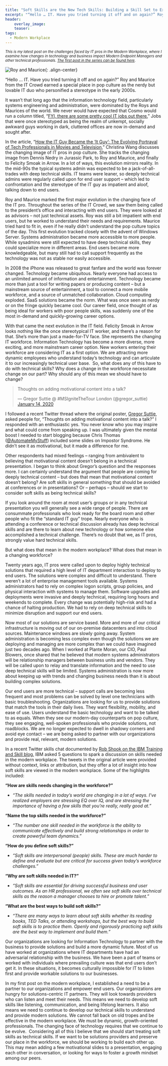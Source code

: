 ```yaml
---
title: "Soft Skills are the New Tech Skills: Building a Skill Set to Excel in the Modern Workplace"
excerpt: "“Hello … IT. Have you tried turning it off and on again?” Roy and Maurice from the IT Crowd earned a special place in pop culture as the nerdy but lovable IT duo who personified a stereotype in the early 2000s."
header:
    overlay_image:
    teaser:
tags:
  - Modern Workplace
---
```


<small>_This is my latest post on the challenges faced by IT pros in the Modern Workplace, where I examine how changes in technology and business impact Modern Endpoint Managers and other technical professionals. [The first post in the series can be found here](https://www.modernendpoint.com/managed/its-not-you-its-me-examining-our-role-in-transforming-endpoint-management)._</small>

![Roy and Maurice](https://managedblog.github.io/managed/assets/images/legacy/royandmaurice.jpg){: .align-center}

“Hello … IT. Have you tried turning it off and on again?” Roy and Maurice from the IT Crowd earned a special place in pop culture as the nerdy but lovable IT duo who personified a stereotype in the early 2000s.

It wasn’t that long ago that the information technology field, particularly systems engineering and administration, were dominated by the Roys and Maurices of the world. We never would have expected that Cosmo would run a column titled, “[FYI, there are some pretty cool IT jobs out there.](https://www.cosmopolitan.com/uk/worklife/careers/a34224/what-it-jobs-are-there/)” Jobs that were once stereotyped as being the realm of unkempt, socially awkward guys working in dark, cluttered offices are now in-demand and sought after.

In the article, “[How the IT Guy Became the ‘It Guy’: The Evolving Portrayal of Tech Professionals in Movies and Television](https://www.thebalancecareers.com/top-information-technology-it-soft-skills-2063781),” Christina Wang discusses the changing image of IT pros in pop culture. She tracks the changing image from Dennis Nedry in Jurassic Park, to Roy and Maurice, and finally to Felicity Smoak in Arrow. In a lot of ways, this evolution mirrors reality. In the mid-90s the typical systems admin was expected to be a jack-of-all-trades with deep technical skills. IT teams were leaner, so deeply technical admins were regularly called upon for end user support – which led to confrontation and the stereotype of the IT guy as impatient and aloof, talking down to end users.

Roy and Maurice marked the first major evolution in the changing face of the IT pro. Throughout the series of the IT Crowd, we saw them being called to the president’s office and interacting with end users. They were looked at as advisors – not just technical assets. Roy was still a bit impatient with end users, but he worked to understand their needs and requirements. Maurice tried hard to fit in, even if he really didn’t understand the pop culture topics of the day. This first evolution tracked closely with the advent of Windows Server. Systems administration became more accessible to more people. While sysadmins were still expected to have deep technical skills, they could specialize more in different areas. End users became more knowledgeable, but many still had to call support frequently as the technology was not as stable nor easily accessible.

In 2008 the iPhone was released to great fanfare and the world was forever changed. Technology became ubiquitous. Nearly everyone had access to an unlimited amount of information and entertainment. Technology became more than just a tool for writing papers or producing content – but a mainstream source of entertainment, a tool to connect a more mobile workforce, and a source of unmatched collaboration. Cloud computing exploded. SaaS solutions became the norm. What was once seen as nerdy or on the fringe quickly became cool. Our career field, once thought of as being ideal for workers with poor people skills, was suddenly one of the most in-demand and quickly-growing career options.

With that came the next evolution in the IT field. Felicity Smoak in Arrow looks nothing like the once stereotypical IT worker, and there’s a reason for that. She’s more than just a made-for-TV face. She represents the changing IT workforce. Information Technology has become a more diverse, more exciting, and more mainstream career option. New workers entering their workforce are considering IT as a first option. We are attracting more dynamic employees who understand today’s technology and can articulate it to our increasingly technical user base.
​
So, what does any of this have to do with technical skills? Why does a change in the workforce necessitate change on our part? Why should any of this mean we should have to change?
​

<div class="center">
<blockquote class="twitter-tweet">
<p lang="en" dir="ltr">Thoughts on adding motivational content into a talk?</p>— Gregor Suttie @ #MSIgniteTheTour London (@gregor_suttie) <a href="https://twitter.com/gregor_suttie/status/1217204952818421761?ref_src=twsrc%5Etfw">January 14, 2020</a>
</blockquote><script async="" src="https://platform.twitter.com/widgets.js" charset="utf-8"></script>
</div>


I followed a recent Twitter thread where the original poster, [Gregor Suttie](https://twitter.com/gregor_suttie), asked people for, “Thoughts on adding motivational content into a talk?” I responded with an enthusiastic yes. You never know who you may inspire and what could come from speaking up. I was ultimately given the mental boost I needed to start blogging because Chris Thomas ([@AutomateMyStuff](https://twitter.com/AutomateMyStuff)) included some slides on Impostor Syndrome. He didn’t see it as motivational, but it made a difference for me.

Other respondents had mixed feelings – ranging from ambivalent to believing that motivational content doesn’t belong in a technical presentation. I began to think about Gregor’s question and the responses more. I can certainly understand the argument that people are coming for deeply technical content – but does that mean that motivational content doesn’t belong? Are soft skills in general something that should be avoided at conferences or in presentations? Or – perhaps – should we start to consider soft skills as being technical skills?

If you look around the room at most user’s groups or in any technical presentation you will generally see a wide range of people. There are consummate professionals who look ready for the board room and other people who fit the “standard IT guy” trope. Nearly everyone who is attending a conference or technical discussion already has deep technical skills and are there to learn about new technology or how someone else accomplished a technical challenge. There’s no doubt that we, as IT pros, strongly value hard technical skills.

But what does that mean in the modern workplace? What does that mean in a changing workforce?

Twenty years ago, IT pros were called upon to deploy highly technical solutions that required a high level of IT department interaction to deploy to end users. The solutions were complex and difficult to understand. There weren’t a lot of enterprise management tools available. Systems administrators had to rely on complex logon scripts, group policies, and physical interaction with systems to manage them. Software upgrades and deployments were invasive and deeply technical, requiring long hours and weekends to complete. Every change was potentially high-risk and had a chance of halting production. We had to rely on deep technical skills to minimize disruption and support our end users.

Now most of our solutions are service based. More and more of our critical infrastructure is moving out of our on-premise datacenters and into cloud sources. Maintenance windows are slowly going away. System administration is becoming less complex even though the solutions we are deploying and managing are more complex than we could have imagined just two decades ago. When I worked at Plante Moran, our CIO, Paul Blowers, once shared that he believed that modern systems administrators will be relationship managers between business units and vendors. They will be called upon to relay and translate information and the need to use deep technical skills will be limited. Systems administration is now more about keeping up with trends and changing business needs than it is about building complex solutions. 

Our end users are more technical – support calls are becoming less frequent and most problems can be solved by level one technicians with basic troubleshooting. Organizations are looking for us to provide solutions that match the tools in their daily lives. They want flexibility, mobility, and ease of use. Users understand the basic technology and want to be talked to as equals. When they see our modern-day counterparts on pop culture, they see engaging, well-spoken professionals who provide solutions, not roadblocks. We are no longer expected to dwell in shadowy corners and avoid eye contact – we are being asked to partner with our organizations and provide real, relevant, modern solutions.

In a recent Twitter skills chat documented by [Rob Shook on the IBM Training and Skill blog](https://www.ibm.com/blogs/ibm-training/top-skills-you-need-to-succeed-in-the-modern-workplace/), IBM asked 5 questions to spark a discussion on skills needed in the modern workplace. The tweets in the original article were provided without context, links or attribution, but they offer a lot of insight into how soft skills are viewed in the modern workplace. Some of the highlights included:

**“How are skills needs changing in the workforce?”**

* _“The skills needed in today’s world are changing in a lot of ways. I’ve realized employers are stressing EQ over IQ, and are stressing the importance of having a few skills that you’re really, really good at.”_

**“Name the top skills needed in the workforce?”**

* _“The number one skill needed in the workforce is the ability to communicate effectively and build strong relationships in order to create powerful team dynamics.”_

**“How do you define soft skills?”**

* _“Soft skills are interpersonal (people) skills. These are much harder to define and evaluate but are critical for success given today’s workforce challenges.”_

**“Why are soft skills needed in IT?”**

* _“Soft skills are essential for driving successful business and user outcomes. As an HR professional, we often see soft skills over technical skills as the reason a manager chooses to hire or promote talent.”_

**“What are the best ways to build soft skills?”**

* _“There are many ways to learn about soft skills whether its reading books, TED Talks, or attending workshops, but the best way to build soft skills is to practice them. Openly and rigorously practicing soft skills are the best way to implement and build them.”_

Our organizations are looking for Information Technology to partner with the business to provide solutions and build a more dynamic future. Most of us have worked at organizations where IT departments have had an adversarial relationship with the business. We have been a part of teams or worked with individuals where prevailing culture was that end users don’t get it. In these situations, it becomes culturally impossible for IT to listen first and provide workable solutions to our businesses.

In my first post on the modern workplace, I established a need to be a partner to our organizations and empower end users. Our organizations are hungry for solutions-centric IT partners. They will look towards providers who can listen and meet their needs. This means we need to develop soft skills like listening, communication, and being lifelong learners. It also means we need to continue to develop our technical skills to understand and provide modern solutions. We cannot fall back on old tropes and be effective in the modern workplace. We must be dynamic, growth-oriented professionals. The changing face of technology requires that we continue to be evolve.
​
Considering all of this I believe that we should start treating soft skills as technical skills. If we want to be solutions providers and preserve our place in the workforce, we should be working to build each other up. This may mean adding a few motivational slides to a presentation, engaging each other in conversation, or looking for ways to foster a growth mindset among our peers. 